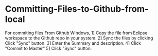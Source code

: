 # Committing-Files-to-Github-from-local

For commiting files From Github Windows, 
1] Copy the file from Eclipse workspace to the Github repo in your system.
2] Sync the files by clicking Click "Sync" button.
3] Enter the Summary and description.
4] Click "Commit to Master"
5] Click "Sync" button.
